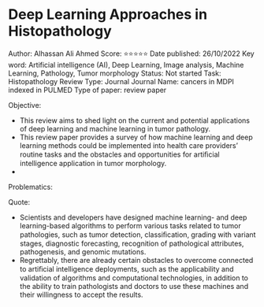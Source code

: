 # Deep Learning Approaches in Histopathology

Author: Alhassan Ali Ahmed
Score: ⭐️⭐️⭐️⭐️⭐️
Date published: 26/10/2022
Key word: Artificial intelligence (AI), Deep Learning, Image analysis, Machine Learning, Pathology, Tumor morphology
Status: Not started
Task: Histopathology Review
Type: Journal
Journal Name: cancers in MDPI indexed in PULMED
Type of paper: review paper

Objective:

- This review aims to shed light on the current and potential applications of deep learning and machine learning in tumor pathology.
- This review paper provides a survey of how machine learning and deep learning methods could be implemented into health care providers’ routine tasks and the obstacles and opportunities for artiﬁcial intelligence application in tumor morphology.
- 

Problematics:

Quote:

- Scientists and developers have designed machine learning- and deep learning-based algorithms to perform various tasks related to tumor pathologies, such as tumor detection, classiﬁcation, grading with variant stages, diagnostic forecasting, recognition of pathological attributes, pathogenesis, and genomic mutations.
- Regrettably, there are already certain obstacles to overcome connected to artiﬁcial
intelligence deployments, such as the applicability and validation of algorithms and computational technologies, in addition to the ability to train pathologists and doctors to use these machines and their willingness to accept the results.